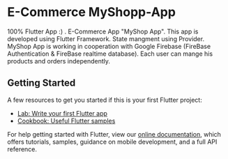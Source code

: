 # E-Commerce MyShopp-App
100% Flutter App :) .
E-Commerce App "MyShop App".
This app is developed using Flutter Framework.
State mangment using Provider.
MyShop App is working in cooperation with Google Firebase (FireBase Authentication & FireBase realtime database).
Each user can mange his products and orders independently.

## Getting Started
A few resources to get you started if this is your first Flutter project:

- [Lab: Write your first Flutter app](https://flutter.dev/docs/get-started/codelab)
- [Cookbook: Useful Flutter samples](https://flutter.dev/docs/cookbook)

For help getting started with Flutter, view our
[online documentation](https://flutter.dev/docs), which offers tutorials,
samples, guidance on mobile development, and a full API reference.
